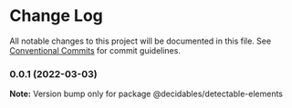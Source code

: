 # Change Log

All notable changes to this project will be documented in this file.
See [Conventional Commits](https://conventionalcommits.org) for commit guidelines.

### 0.0.1 (2022-03-03)

**Note:** Version bump only for package @decidables/detectable-elements
